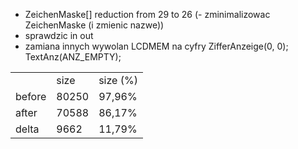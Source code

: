 - ZeichenMaske[] reduction from 29 to 26 (- zminimalizowac ZeichenMaske (i zmienic nazwe))
- sprawdzic in out
- zamiana innych wywolan LCDMEM na cyfry
ZifferAnzeige(0, 0);
TextAnz(ANZ_EMPTY);

|        |       |          |
| ------ | ----- | -------- |
|        | size  | size (%) |
| before | 80250 | 97,96%   |
| after  | 70588 | 86,17%   |
| delta  | 9662  | 11,79%   |
 

